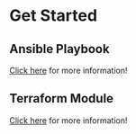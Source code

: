 # Get Started

## Ansible Playbook
[Click here](https://github.com/shubhgupta4u/Infrastructure-As-Code-Demo/blob/master/ansible-demo/Readme.md) for more information!

## Terraform Module
[Click here](https://github.com/shubhgupta4u/Infrastructure-As-Code-Demo/blob/master/terraform-demo/readme.md) for more information!

